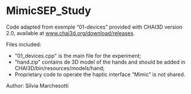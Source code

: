 # MimicSEP_Study

Code adapted from exemple “01-devices” provided with CHAI3D version 2.0, available at www.chai3d.org/download/releases. 

Files included: 

- "01_devices.cpp" is the main file for the experiment; 
- "hand.zip" contains de 3D model of the hands and should be added in CHAI3D/bin/resources/models/hand; 
- Proprietary code to operate the haptic interface “Mimic” is not shared. 

Author: Silvia Marchesotti
